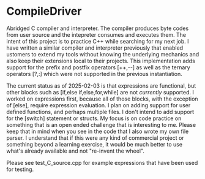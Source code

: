 # CompileDriver
Abridged C compiler and interpreter.  The compiler produces byte codes from user source and the intepreter consumes and executes them. The intent of this project is to practice C++ while searching for my next job.  I have written a similar compiler and interpreter previously that enabled ustomers to extend my tools without knowing the underlying mechanics and also keep their extensions local to their projects.  This implementation adds support for the prefix and postfix operators [++,--] as well as the ternary operators [?,:] which were not supported in the previous instantiation.

The current status as of 2025-02-03 is that expressions are functional, but other blocks such as [if,else if,else,for,while] are not *currently* supported. I worked on expressions first, because all of those blocks, with the exception of [else], require expression evaluation. I plan on adding support for user defined functions, and perhaps multiple files.  I don't intend to add support for the [switch] statement or structs. My focus is on code practice on something that is an open ended challenge that is interesting to me. Please keep that in mind when you see in the code that I also wrote my own file parser. I understand that if this were any kind of commercial project or something beyond a learning exercise, it would be much better to use what's already available and not "re-invent the wheel".

Please see test_C_source.cpp for example expressions that have been used for testing.  

